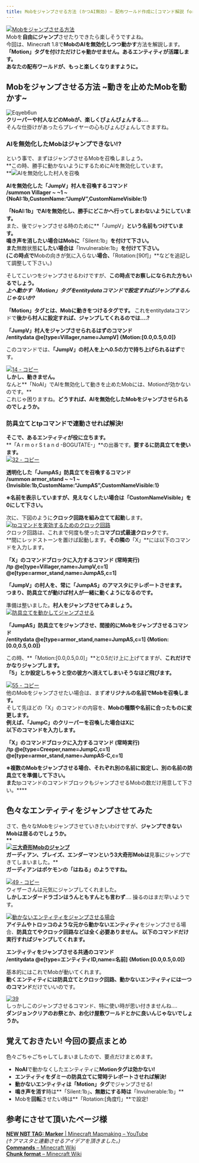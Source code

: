 ```yaml
---
title: Mobをジャンプさせる方法 (かつAI無効) – 配布ワールド作成に[コマンド解説 for1.8]
---
```


[![Mobをジャンプさせる方法](https://cdn-ak.f.st-hatena.com/images/fotolife/s/sasigume/20210208/20210208155749.png)](#b/e/be92667b.png "ジャンプ")  
Mobを**自由にジャンプ**させたりできたら楽しそうですよね。  
今回は、Minecraft 1.8で**MobのAIを無効化しつつ動かす**方法を解説します。  
**「Motion」タグを付けただけじゃ動かせません。あるエンティティが活躍します。**  
**あなたの配布ワールドが、もっと楽しくなりますように。** 

## Mobをジャンプさせる方法 ~動きを止めたMobを動かす~

![Eqyeb6un](https://cdn-ak.f.st-hatena.com/images/fotolife/s/sasigume/20210208/20210208074751.gif)  
**クリーパーや村人などのMobが、楽しくぴょんぴょんする….**  
そんな仕掛けがあったらプレイヤーの心もぴょんぴょんしてきますね。

### AIを無効化したMobはジャンプできない!?

という事で、まずはジャンプさせるMobを召喚しましょう。  
**この時、勝手に動かないようにするためにAIを無効化しています。  
**![AIを無効化した村人を召喚](https://cdn-ak.f.st-hatena.com/images/fotolife/s/sasigume/20210208/20210208180540.png)

**AIを無効化した「JumpV」村人を召喚するコマンド  
/summon Villager ~ ~1 ~ {NoAI:1b,CustomName:“JumpV”,CustomNameVisible:1}**

**「NoAI:1b」でAIを無効化し、勝手にどこかへ行ってしまわないようにしています。**  
また、後でジャンプさせる時のために**「JumpV」**という名前もつけています。  
**鳴き声を消したい**場合はMobに**「Silent:1b」**を付けて下さい。  
また**無敵状態**にしたい場合は**「Invulnerable:1b」**を付けて下さい。  
(この時点で**Mobの向きが気に入らない**場合、**「Rotation:\[90f\]」**などを追記して調整して下さい。)

そしてこいつをジャンプさせるわけですが、**この時点でお察しになられた方もいるでしょう。**  
**_上へ動かす「Motion」タグをentitydataコマンドで設定すればジャンプするんじゃないか?_**

**「Motion」タグとは、Mobに動きをつけるタグです。** これをentitydataコマンドで**後から村人に設定すれば、ジャンプしてくれるのでは….?**

**「JumpV」村人をジャンプさせられるはずのコマンド  
/entitydata @e\[type=Villager,name=JumpV\] **{Motion:\[0.0,0.5,0.0\]}****

このコマンドでは、**「JumpV」**の村人を**上へ0.5の力で持ち上げられるはず**です。

[![14 - コピー](https://cdn-ak.f.st-hatena.com/images/fotolife/s/sasigume/20210208/20210208141821.png)](#6/0/605fa98d.png "14 - コピー")  
**しかし、動きません。**  
なんと**「NoAI」でAIを無効化して動きを止めたMobには、Motionが効かないのです。**  
これじゃ困りますね。**どうすれば、AIを無効化したMobをジャンプさせられるのでしょうか。**

### 防具立てとtpコマンドで連動させれば解決!

**そこで、あるエンティティが役に立ちます。**  
**「A r m o r S t a n d -BOGUTATE-」**の出番です。**要するに防具立てを使います。**  
[![32 - コピー](https://cdn-ak.f.st-hatena.com/images/fotolife/s/sasigume/20210208/20210208164633.png)](#e/4/e471a1ec.png "32 - コピー")

**透明化した「JumpAS」防具立てを召喚するコマンド  
/summon armor\_stand ~ ~1 ~ {Invisible:1b,CustomName:“JumpAS”,CustomNameVisible:1}**

**※名前を表示していますが、見えなくしたい場合は「CustomNameVisible」を0にして下さい。**

次に、下図のように**クロック回路を組み立てて起動**します。  
[![tpコマンドを実効するためのクロック回路](https://cdn-ak.f.st-hatena.com/images/fotolife/s/sasigume/20210208/20210208144415.png)](#7/7/77a69e17.png "37 - コピー")  
クロック回路は、これまで何度も使った**コマブロ式最速クロック**です。  
**間にレッドストーンを置けば起動します。**その隣の**「X」**には以下のコマンドを入力します。

**「X」のコマンドブロックに入力するコマンド (常時実行)  
/tp @e\[type=Villager,name=JumpV,c=1\] @e\[type=armor\_stand,name=JumpAS,c=1\]**

**「JumpV」**の村人を、常に**「JumpAS」**のアマスタに**テレポートさせます。**  
**つまり、防具立てが動けば村人が一緒に動くようになるのです。**

準備は整いました。**村人をジャンプさせてみましょう。**  
[![防具立てを動かしてジャンプさせる](https://cdn-ak.f.st-hatena.com/images/fotolife/s/sasigume/20210208/20210208132608.png)](#2/a/2a66bbcc.png "59")

**「JumpAS」防具立てをジャンプさせ、間接的にMobをジャンプさせるコマンド  
/entitydata @e\[type=armor\_stand,name=JumpAS,c=1\] {Motion:\[0.0,0.5,0.0\]}**

この時、**「Motion:\[0.0,0.5,0.0\]」**と0.5だけ上に上げてますが、**これだけでかなりジャンプします。**  
**「5」とか設定しちゃうと空の彼方へ消えてしまいそうなほど飛びます。**

[![55 - コピー](https://cdn-ak.f.st-hatena.com/images/fotolife/s/sasigume/20210208/20210208133913.png)](#3/c/3cc92cb5.png "55 - コピー")  
他のMobをジャンプさせたい場合は、まず**オリジナルの名前でMobを召喚します。**  
そして先ほどの「X」のコマンドの内容を、**Mobの種類や名前に合ったものに変更します。**  
**例えば、「JumpC」のクリーパーを召喚した場合はXに  
以下のコマンドを入力します。**

**「X」のコマンドブロックに入力するコマンド (常時実行)  
/tp @e\[type=Creeper,name=JumpC,c=1\] @e\[type=armor\_stand,name=JumpAS-C,c=1\]**

**※複数のMobをジャンプさせる場合、それぞれ別の名前に設定し、別の名前の防具立てを準備して下さい。  
また**tpコマンドのコマンドブロックもジャンプさせるMobの数だけ用意して下さい。****

## 色々なエンティティをジャンプさせてみた

さて、色々なMobをジャンプさせていきたいわけですが、**ジャンプできないMobは居るのでしょうか。  
**  
[![三大奇形Mobのジャンプ](https://cdn-ak.f.st-hatena.com/images/fotolife/s/sasigume/20210208/20210208133711.png)](#3/a/3a5eab8b.png "38")  
**ガーディアン、ブレイズ、エンダーマン**という3大奇形Mobは**見事にジャンプできてしまいました。**  
**ガーディアンはポケモンの「はねる」のようですね。**

[![49 - コピー](https://cdn-ak.f.st-hatena.com/images/fotolife/s/sasigume/20210208/20210208150059.png)](#8/6/869fc257.png "49 - コピー")  
ウィザーさんは元気にジャンプしてくれました。  
**しかしエンダードラゴンはうんともすんとも言わず**…. 操るのはまだ早いようです。

[![動かないエンティティをジャンプさせる場合](https://cdn-ak.f.st-hatena.com/images/fotolife/s/sasigume/20210208/20210208151752.png)](#9/7/979fac1b.png "45 - コピー")  
**アイテムやトロッコのような元から動かないエンティティ**をジャンプさせる場合、**防具立てやクロック回路などは全く必要ありません。 以下のコマンドだけ実行すればジャンプしてくれます。**

**エンティティをジャンプさせる共通のコマンド  
/entitydata @e\[type=エンティティID,name=名前\] **{Motion:\[0.0,0.5,0.0\]}****

基本的にはこれでMobが動いてくれます。  
**動くエンティティには防具立てとクロック回路、動かないエンティティには一つのコマンド**だけでいいのです。

[![39](https://cdn-ak.f.st-hatena.com/images/fotolife/s/sasigume/20210208/20210208150510.png)](#8/a/8a5d274f.png "39")  
しっかしこのジャンプさせるコマンド、特に使い時が思い付きませんね….  
**ダンジョンクリアのお祭とか、お化け屋敷ワールドとかに良いんじゃないでしょうか。**

## 覚えておきたい! 今回の要点まとめ

色々ごちゃごちゃしてしまいましたので、要点だけまとめます。

*   **NoAI**で動かなくしたエンティティに**Motionタグは効かない!**
*   **エンティティをダミーの防具立てに常時テレポートさせれば解決!**
*   **動かないエンティティは「Motion」タグ**でジャンプさせる!
*   **鳴き声を消す**時は**「Silent:1b」**、**無敵**にする時は**「Invulnerable:1b」**
*   Mobを**回転**させたい時は**「Rotation:\[角度f\]」**で設定!

## 参考にさせて頂いたページ様

[**NEW NBT TAG: Marker** | Minecraft Mapmaking – YouTube](http://www.youtube.com/watch?v=Vgc_tZ2GHvg)  
_(↑アマスタと連動させるアイデアを頂きました。)_  
[**Commands** – Minecraft Wiki](http://minecraft.gamepedia.com/Commands)  
[**Chunk format** – Minecraft Wiki](http://minecraft.gamepedia.com/Chunk_format)
